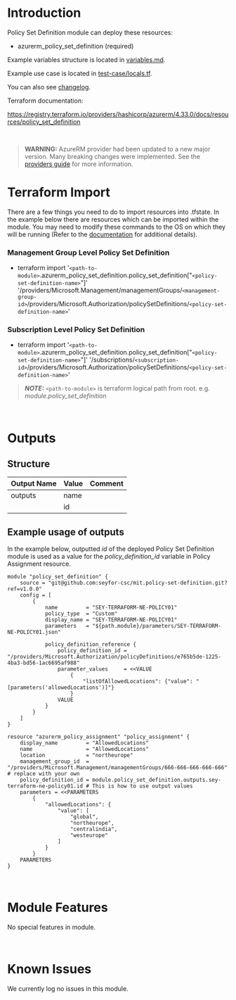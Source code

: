 # Introduction
Policy Set Definition module can deploy these resources:
* azurerm_policy_set_definition (required)

Example variables structure is located in [variables.md](variables.md).

Example use case is located in [test-case/locals.tf](test-case/locals.tf).

You can also see [changelog](CHANGELOG.md).

Terraform documentation:

https://registry.terraform.io/providers/hashicorp/azurerm/4.33.0/docs/resources/policy_set_definition

&nbsp;

> **WARNING:** AzureRM provider had been updated to a new major version. Many breaking changes were implemented. See the [providers guide](https://registry.terraform.io/providers/hashicorp/azurerm/latest/docs/guides/4.0-upgrade-guide) for more information.

# Terraform Import
There are a few things you need to do to import resources into .tfstate. In the example below there are resources which can be imported within the module. You may need to modify these commands to the OS on which they will be running (Refer to the [documentation](https://developer.hashicorp.com/terraform/cli/commands/import#example-import-into-resource-configured-with-for_each) for additional details).
### Management Group Level Policy Set Definition
* terraform import '`<path-to-module>`.azurerm_policy_set_definition.policy_set_definition["`<policy-set-definition-name>`"]' '/providers/Microsoft.Management/managementGroups/`<management-group-id>`/providers/Microsoft.Authorization/policySetDefinitions/`<policy-set-definition-name>`'
### Subscription Level Policy Set Definition
* terraform import '`<path-to-module>`.azurerm_policy_set_definition.policy_set_definition["`<policy-set-definition-name>`"]' '/subscriptions/`<subscription-id>`/providers/Microsoft.Authorization/policySetDefinitions/`<policy-set-definition-name>`'

>**_NOTE:_** `<path-to-module>` is terraform logical path from root. e.g. _module.policy\_set\_definition_

&nbsp;

# Outputs
## Structure

| Output Name | Value | Comment |
| ----------- | ----- | ------- |
| outputs     | name  |         |
|             | id    |         |


## Example usage of outputs
In the example below, outputted _id_ of the deployed Policy Set Definition module is used as a value for the _policy\_definition\_id_ variable in Policy Assignment resource.
```
module "policy_set_definition" {
    source = "git@github.com:seyfor-csc/mit.policy-set-definition.git?ref=v1.0.0"
    config = [
        {
            name         = "SEY-TERRAFORM-NE-POLICY01"
            policy_type  = "Custom"
            display_name = "SEY-TERRAFORM-NE-POLICY01"
            parameters   = "${path.module}/parameters/SEY-TERRAFORM-NE-POLICY01.json"

            policy_definition_reference {
                policy_definition_id = "/providers/Microsoft.Authorization/policyDefinitions/e765b5de-1225-4ba3-bd56-1ac6695af988"
                parameter_values     = <<VALUE
                    {
                        "listOfAllowedLocations": {"value": "[parameters('allowedLocations')]"}
                    }
                VALUE
            }
        }
    ]
}

resource "azurerm_policy_assignment" "policy_assignment" {
    display_name         = "AllowedLocations"
    name                 = "AllowedLocations"
    location             = "northeurope"
    management_group_id  = "/providers/Microsoft.Management/managementGroups/666-666-666-666-666" # replace with your own
    policy_definition_id = module.policy_set_definition.outputs.sey-terraform-ne-policy01.id # This is how to use output values
    parameters = <<PARAMETERS
        {
            "allowedLocations": {
                "value": [
                    "global",
                    "northeurope",
                    "centralindia",
                    "westeurope"
                ]
            }
        }
    PARAMETERS
}
```

&nbsp;

# Module Features
No special features in module.

&nbsp;

# Known Issues
We currently log no issues in this module.